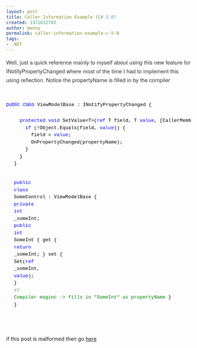```yaml
---
layout: post
title: Caller Information Example (C# 5.0)
created: 1371632793
author: menny
permalink: caller-information-example-c-5-0
tags:
- .NET
---
```

<p><span style="color: rgb(55, 55, 55); font-family: 'Helvetica Neue', Helvetica, Arial, sans-serif; font-size: 15px; line-height: 24px;">Well, just a quick reference mainly to myself about using this new feature for INotifyPropertyChanged where most of the time I had to implement this using reflection. Notice the propertyName is filled in by the compiler</span></p>
<p>&nbsp;</p>
<p><span class="kwrd" style="font-family: inherit; font-size: 13px; line-height: 1.5; border: 0px; font-style: inherit; margin: 0px; outline: 0px; padding: 0px; vertical-align: baseline; color: rgb(0, 0, 255);">public</span><span style="color: rgb(0, 0, 0); font-family: consolas, 'Courier New', courier, monospace; font-size: small; line-height: 1.5;"> </span><span class="kwrd" style="font-family: inherit; font-size: 13px; line-height: 1.5; border: 0px; font-style: inherit; margin: 0px; outline: 0px; padding: 0px; vertical-align: baseline; color: rgb(0, 0, 255);">class</span><span style="color: rgb(0, 0, 0); font-family: consolas, 'Courier New', courier, monospace; font-size: small; line-height: 1.5;"> ViewModelBase : INotifyPropertyChanged {</span></p>
<pre class="csharpcode" style="border: 0px; font-family: consolas, 'Courier New', courier, monospace; font-size: small; margin-top: 0px; margin-bottom: 1.625em; outline: 0px; padding: 0.75em 1.625em; vertical-align: baseline; line-height: 1.5; overflow: auto; color: rgb(0, 0, 0);">
  <span class="kwrd" style="border: 0px; font-family: inherit; font-size: 13px; font-style: inherit; margin: 0px; outline: 0px; padding: 0px; vertical-align: baseline; color: rgb(0, 0, 255);">protected</span> <span class="kwrd" style="border: 0px; font-family: inherit; font-size: 13px; font-style: inherit; margin: 0px; outline: 0px; padding: 0px; vertical-align: baseline; color: rgb(0, 0, 255);">void</span> SetValue&lt;T&gt;(<span class="kwrd" style="border: 0px; font-family: inherit; font-size: 13px; font-style: inherit; margin: 0px; outline: 0px; padding: 0px; vertical-align: baseline; color: rgb(0, 0, 255);">ref</span> T field, T <span class="kwrd" style="border: 0px; font-family: inherit; font-size: 13px; font-style: inherit; margin: 0px; outline: 0px; padding: 0px; vertical-align: baseline; color: rgb(0, 0, 255);">value</span>, [CallerMemberName] <span class="kwrd" style="border: 0px; font-family: inherit; font-size: 13px; font-style: inherit; margin: 0px; outline: 0px; padding: 0px; vertical-align: baseline; color: rgb(0, 0, 255);">string</span> propertyName = <span class="str" style="border: 0px; font-family: inherit; font-size: 13px; font-style: inherit; margin: 0px; outline: 0px; padding: 0px; vertical-align: baseline; color: rgb(0, 96, 128);">&quot;&quot;</span>) {
    <span class="kwrd" style="border: 0px; font-family: inherit; font-size: 13px; font-style: inherit; margin: 0px; outline: 0px; padding: 0px; vertical-align: baseline; color: rgb(0, 0, 255);">if</span> (!Object.Equals(field, <span class="kwrd" style="border: 0px; font-family: inherit; font-size: 13px; font-style: inherit; margin: 0px; outline: 0px; padding: 0px; vertical-align: baseline; color: rgb(0, 0, 255);">value</span>)) {
      field = <span class="kwrd" style="border: 0px; font-family: inherit; font-size: 13px; font-style: inherit; margin: 0px; outline: 0px; padding: 0px; vertical-align: baseline; color: rgb(0, 0, 255);">value</span>;
      OnPropertyChanged(propertyName);
    }
  }
}
 
<span class="kwrd" style="border: 0px; font-family: inherit; font-size: 13px; font-style: inherit; margin: 0px; outline: 0px; padding: 0px; vertical-align: baseline; color: rgb(0, 0, 255);">public</span> <span class="kwrd" style="border: 0px; font-family: inherit; font-size: 13px; font-style: inherit; margin: 0px; outline: 0px; padding: 0px; vertical-align: baseline; color: rgb(0, 0, 255);">class</span> SomeControl : ViewModelBase {
  <span class="kwrd" style="border: 0px; font-family: inherit; font-size: 13px; font-style: inherit; margin: 0px; outline: 0px; padding: 0px; vertical-align: baseline; color: rgb(0, 0, 255);">private</span> <span class="kwrd" style="border: 0px; font-family: inherit; font-size: 13px; font-style: inherit; margin: 0px; outline: 0px; padding: 0px; vertical-align: baseline; color: rgb(0, 0, 255);">int</span> _someInt;
  <span class="kwrd" style="border: 0px; font-family: inherit; font-size: 13px; font-style: inherit; margin: 0px; outline: 0px; padding: 0px; vertical-align: baseline; color: rgb(0, 0, 255);">public</span> <span class="kwrd" style="border: 0px; font-family: inherit; font-size: 13px; font-style: inherit; margin: 0px; outline: 0px; padding: 0px; vertical-align: baseline; color: rgb(0, 0, 255);">int</span> SomeInt {
    get { <span class="kwrd" style="border: 0px; font-family: inherit; font-size: 13px; font-style: inherit; margin: 0px; outline: 0px; padding: 0px; vertical-align: baseline; color: rgb(0, 0, 255);">return</span> _someInt; }
    set { Set(<span class="kwrd" style="border: 0px; font-family: inherit; font-size: 13px; font-style: inherit; margin: 0px; outline: 0px; padding: 0px; vertical-align: baseline; color: rgb(0, 0, 255);">ref</span> _someInt, <span class="kwrd" style="border: 0px; font-family: inherit; font-size: 13px; font-style: inherit; margin: 0px; outline: 0px; padding: 0px; vertical-align: baseline; color: rgb(0, 0, 255);">value</span>); }  <span class="rem" style="border: 0px; font-family: inherit; font-size: 13px; font-style: inherit; margin: 0px; outline: 0px; padding: 0px; vertical-align: baseline; color: green;">// Compiler maginc -&gt; fills in &quot;SomeInt&quot; as propertyName</span>
  }
}</pre>
<p>&nbsp;</p>
<p>if this post is malformed then go <a href="http://www.onemenny.com/blog/caller-information-example-c-5-0/">here</a></p>
